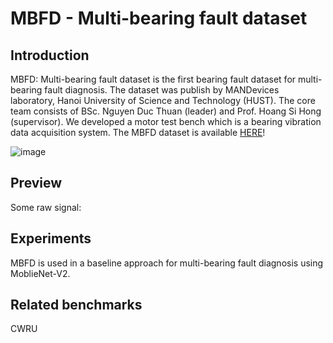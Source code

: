 # MBFD - Multi-bearing fault dataset

## Introduction
MBFD: Multi-bearing fault dataset is the first bearing fault dataset for multi-bearing fault diagnosis. The dataset was publish by MANDevices laboratory, Hanoi University of Science and Technology (HUST). The core team consists of BSc. Nguyen Duc Thuan (leader) and Prof. Hoang Si Hong (supervisor). We developed a motor test bench which is a bearing vibration data acquisition system. The MBFD dataset is available [HERE](https://drive.google.com/drive/folders/1eoh2Z4IfsHi5xWlar5qeE3XTlcoVhsmq?usp=sharing)!


![image](img/testbench.JPG)

## Preview
Some raw signal:

## Experiments
MBFD is used in a baseline approach for multi-bearing fault diagnosis using MoblieNet-V2.

## Related benchmarks
CWRU
